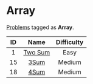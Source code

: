 # Array

[Problems](https://leetcode.com/tag/array/) tagged as **Array**.

|  ID   |                       Name                       | Difficulty |
| :---: | :----------------------------------------------: | :--------: |
|   1   | [Two Sum](https://leetcode.com/problems/two-sum) |    Easy    |
|  15   |   [3Sum](https://leetcode.com/problems/3sum/)    |   Medium   |
|  18   |   [4Sum](https://leetcode.com/problems/4sum/)    |   Medium   |
